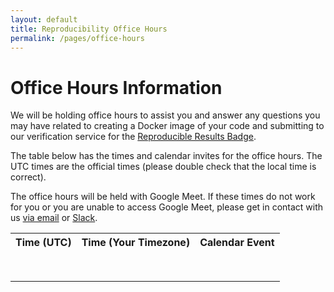 ```yaml
---
layout: default
title: Reproducibility Office Hours
permalink: /pages/office-hours
---
```


# Office Hours Information

We will be holding office hours to assist you and answer any questions you may have related to creating a Docker image of your code and submitting to our verification service for the [Reproducible Results Badge](/badges).

The table below has the times and calendar invites for the office hours.
The UTC times are the official times (please double check that the local time is correct).

The office hours will be held with Google Meet.
If these times do not work for you or you are unable to access Google Meet, please get in contact with us [via email](mailto:naacl-2022-reproducibility-track@googlegroups.com) or [Slack](https://join.slack.com/t/cs-b5i1449/shared_invite/zt-16nrrhflc-gPPQwvU7OQCEoO8YG393Ng).

<table>
  <tr>
    <th>Time (UTC)</th>
    <th>Time (Your Timezone)</th>
    <th>Calendar Event</th>
  </tr>
  <tr>
    <td id="0_utc"></td>
    <td id="0_local"></td>
    <td id="0_event"></td>
  </tr>
  <tr>
    <td id="1_utc"></td>
    <td id="1_local"></td>
    <td id="1_event"></td>
  </tr>
  <tr>
    <td id="2_utc"></td>
    <td id="2_local"></td>
    <td id="2_event"></td>
  </tr>
  <tr>
    <td id="3_utc"></td>
    <td id="3_local"></td>
    <td id="3_event"></td>
  </tr>
  <tr>
    <td id="4_utc"></td>
    <td id="4_local"></td>
    <td id="4_event"></td>
  </tr>
  <tr>
    <td id="5_utc"></td>
    <td id="5_local"></td>
    <td id="5_event"></td>
  </tr>
  <tr>
    <td id="6_utc"></td>
    <td id="6_local"></td>
    <td id="6_event"></td>
  </tr>
  <tr>
    <td id="7_utc"></td>
    <td id="7_local"></td>
    <td id="7_event"></td>
  </tr>
</table>

<script>
days = ["Sunday", "Monday", "Tuesday", "Wednesday", "Thursday", "Friday", "Saturday"];
months = ["April", "May"];

function getUTCDateString(date) {
    var day = days[date.getUTCDay()] + ", " + months[date.getUTCMonth() - 3] + " " + date.getUTCDate();
    var start = date.getUTCHours() + ":" + String(date.getUTCMinutes()).padStart(2, "0");
    var end = (date.getUTCHours() + 1) + ":" + String(date.getUTCMinutes()).padStart(2, "0");
    return day + ", " + start + "-" + end;
}

function getLocalDateString(date) {
    var day = days[date.getDay()] + ", " + months[date.getMonth() - 3] + " " + date.getDate();
    var start = date.getHours() + ":" + String(date.getMinutes()).padStart(2, "0");
    var end = (date.getHours() + 1) + ":" + String(date.getMinutes()).padStart(2, "0");
    return day + ", " + start + "-" + end;
}

dates = [
    new Date('2022-04-25T10:00:00.000Z'),
    new Date('2022-04-26T21:00:00.000Z'),
    new Date('2022-04-27T08:00:00.000Z'),
    new Date('2022-04-28T10:30:00.000Z'),
    new Date('2022-05-01T09:00:00.000Z'),
    new Date('2022-05-01T19:00:00.000Z'),
    new Date('2022-05-03T12:00:00.000Z'),
    new Date('2022-05-03T17:30:00.000Z'),
];

events = [
    "https://calendar.google.com/event?action=TEMPLATE&tmeid=N2Jjc2RjMWE2djNtcGo0ZW9xaXRhaWp0azQgZGRldXRzY2hAc2Vhcy51cGVubi5lZHU&tmsrc=ddeutsch%40seas.upenn.edu",
    "https://calendar.google.com/event?action=TEMPLATE&tmeid=MG9uN2g4a2I2ZmNmdHNwcDV2NjQ5dHM1cG4gZGRldXRzY2hAc2Vhcy51cGVubi5lZHU&tmsrc=ddeutsch%40seas.upenn.edu",
    "https://calendar.google.com/event?action=TEMPLATE&tmeid=NWZqNDkwaXBrZTVpbW81NnVzY2dvcGxkMmggZGRldXRzY2hAc2Vhcy51cGVubi5lZHU&tmsrc=ddeutsch%40seas.upenn.edu",
    "https://calendar.google.com/event?action=TEMPLATE&tmeid=NHVndWI2bWI2ZTRtdnY5aGIxMDlmZWhvZDkgZGRldXRzY2hAc2Vhcy51cGVubi5lZHU&tmsrc=ddeutsch%40seas.upenn.edu",
    "https://calendar.google.com/event?action=TEMPLATE&tmeid=M3UxMHZrMDE3YTJ1MnR1azhlN3FoZjlwOHUgZGRldXRzY2hAc2Vhcy51cGVubi5lZHU&tmsrc=ddeutsch%40seas.upenn.edu",
    "https://calendar.google.com/event?action=TEMPLATE&tmeid=NjFya3N1M2c4c3E5NmY0bmZoZjIwcDkyMmEgZGRldXRzY2hAc2Vhcy51cGVubi5lZHU&tmsrc=ddeutsch%40seas.upenn.edu",
    "https://calendar.google.com/event?action=TEMPLATE&tmeid=NjVqZGZhdjVyMTE2Y2gxa3ZobWR0czR1bXEgZGRldXRzY2hAc2Vhcy51cGVubi5lZHU&tmsrc=ddeutsch%40seas.upenn.edu",
    "https://calendar.google.com/event?action=TEMPLATE&tmeid=MDV2NHZoc3M4dGlwOWJsczY1bHRpN2lydmcgZGRldXRzY2hAc2Vhcy51cGVubi5lZHU&tmsrc=ddeutsch%40seas.upenn.edu",
];

dates.forEach((date, index) => {
    document.getElementById(index + "_utc").innerHTML = getUTCDateString(date);
    document.getElementById(index + "_local").innerHTML = getLocalDateString(date);
    document.getElementById(index + "_event").innerHTML = "<a href=\"" + events[index] + "\">Link</a>";
});

</script>
